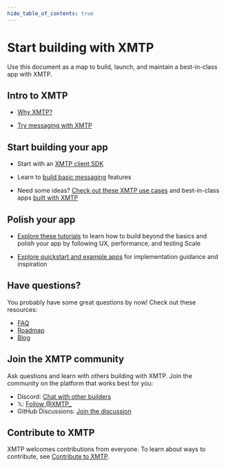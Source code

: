 ```yaml
---
hide_table_of_contents: true
---
```


# Start building with XMTP

Use this document as a map to build, launch, and maintain a best-in-class app with XMTP.

## Intro to XMTP

- [Why XMTP?](/docs/introduction)

- [Try messaging with XMTP](/docs/introduction#try-messaging-with-xmtp)

## Start building your app

- Start with an [XMTP client SDK](/docs/build/get-started)

- Learn to [build basic messaging](/docs/build/get-started) features

- Need some ideas? [Check out these XMTP use cases](/docs/use-cases/messaging) and best-in-class apps [built with XMTP](/built-with-xmtp)

## Polish your app

- [Explore these tutorials](/docs/tutorials/launch) to learn how to build beyond the basics and polish your app by following UX, performance, and testing Scale

- [Explore quickstart and example apps](/docs/build/get-started#quickstarts-) for implementation guidance and inspiration

## Have questions?

You probably have some great questions by now! Check out these resources:

- [FAQ](/docs/faq)
- [Roadmap](/roadmap)
- [Blog](/blog)

## Join the XMTP community

Ask questions and learn with others building with XMTP. Join the community on the platform that works best for you:

- Discord: [Chat with other builders](https://discord.gg/xmtp)
- 𝕏: [Follow @XMTP\_](https://x.com/xmtp_)
- GitHub Discussions: [Join the discussion](https://github.com/orgs/xmtp/discussions)

## Contribute to XMTP

XMTP welcomes contributions from everyone. To learn about ways to contribute, see [Contribute to XMTP](/docs/contribute).
